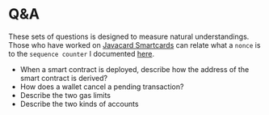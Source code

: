 # Q&A

These sets of questions is designed to measure natural understandings. Those who have worked on [Javacard Smartcards](https://en.wikipedia.org/wiki/Java_Card) can relate what a `nonce` is to 
the `sequence counter` I documented [here](https://ref.gitbook.io/notes/java-card/scp02).

- When a smart contract is deployed, describe how the address of the smart contract is derived?
- How does a wallet cancel a pending transaction?
- Describe the two gas limits
- Describe the two kinds of accounts
